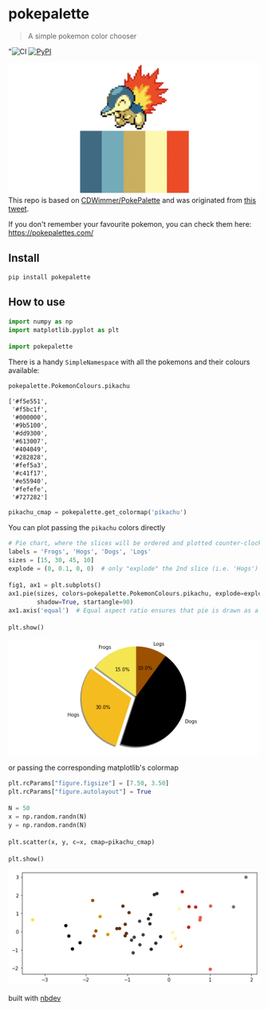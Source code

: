 # pokepalette
> A simple pokemon color chooser


"![CI](https://github.com/tcapelle/pokepalette/workflows/CI/badge.svg) [![PyPI](https://img.shields.io/pypi/v/pokepalette?color=blue&label=pypi%20version)](https://pypi.org/project/pokepalette/#description) 

![image.png](nbs/images/pokepalette.jpeg)
This repo is based on [CDWimmer/PokePalette](https://github.com/CDWimmer/PokePalette) and was originated from [this tweet](https://twitter.com/kevinsblake/status/1430165974662193159).

If you don't remember your favourite pokemon, you can check them here: https://pokepalettes.com/

## Install

```bash
pip install pokepalette
```

## How to use

```python
import numpy as np
import matplotlib.pyplot as plt

import pokepalette
```

There is a handy `SimpleNamespace` with all the pokemons and their colours available:

```python
pokepalette.PokemonColours.pikachu
```




    ['#f5e551',
     '#f5bc1f',
     '#000000',
     '#9b5100',
     '#dd9300',
     '#613007',
     '#404049',
     '#282828',
     '#fef5a3',
     '#c41f17',
     '#e55940',
     '#fefefe',
     '#727282']



```python
pikachu_cmap = pokepalette.get_colormap('pikachu')
```

You can plot passing the `pikachu` colors directly

```python
# Pie chart, where the slices will be ordered and plotted counter-clockwise:
labels = 'Frogs', 'Hogs', 'Dogs', 'Logs'
sizes = [15, 30, 45, 10]
explode = (0, 0.1, 0, 0)  # only "explode" the 2nd slice (i.e. 'Hogs')

fig1, ax1 = plt.subplots()
ax1.pie(sizes, colors=pokepalette.PokemonColours.pikachu, explode=explode, labels=labels, autopct='%1.1f%%',
        shadow=True, startangle=90)
ax1.axis('equal')  # Equal aspect ratio ensures that pie is drawn as a circle.

plt.show()
```


![png](docs/images/output_10_0.png)


or passing the corresponding matplotlib's colormap

```python
plt.rcParams["figure.figsize"] = [7.50, 3.50]
plt.rcParams["figure.autolayout"] = True

N = 50
x = np.random.randn(N)
y = np.random.randn(N)

plt.scatter(x, y, c=x, cmap=pikachu_cmap)

plt.show()
```


![png](docs/images/output_12_0.png)


built with [nbdev](https://github.com/fastai/nbdev)
